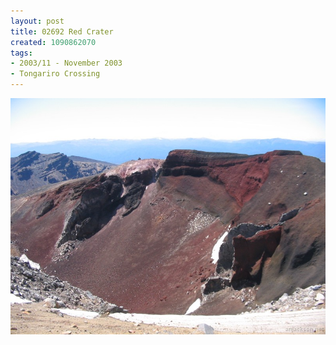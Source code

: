 ```yaml
---
layout: post
title: 02692 Red Crater
created: 1090862070
tags:
- 2003/11 - November 2003
- Tongariro Crossing
---
```


<img src="/image/images/126_2692-909.jpg"/>

